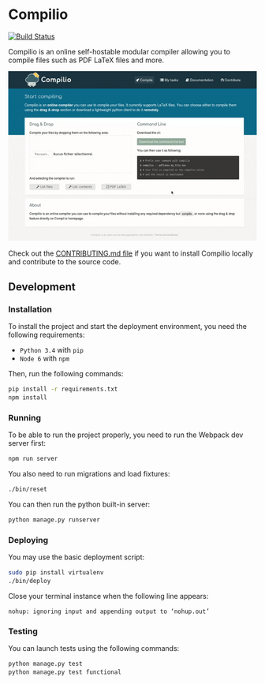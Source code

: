 # Compilio

[![Build Status](https://travis-ci.org/compilio/compilio.svg?branch=master)](https://travis-ci.org/compilio/compilio)

Compilio is an online self-hostable modular compiler allowing you to compile files such as PDF LaTeX files and more.

![demoPdfLatex gif](/resources/demo_latex.gif)

Check out the [CONTRIBUTING.md file](https://github.com/compilio/compilio/blob/master/CONTRIBUTING.md) if you want to
install Compilio locally and contribute to the source code.

## Development

### Installation

To install the project and start the deployment environment, you need the following requirements:

- `Python 3.4` with `pip`
- `Node 6` with `npm`

Then, run the following commands:

```sh
pip install -r requirements.txt
npm install
```

### Running

To be able to run the project properly, you need to run the Webpack dev server first:

```sh
npm run server
```

You also need to run migrations and load fixtures:

```sh
./bin/reset
```

You can then run the python built-in server:

```sh
python manage.py runserver
```

### Deploying

You may use the basic deployment script:

```sh
sudo pip install virtualenv
./bin/deploy
```

Close your terminal instance when the following line appears:

```
nohup: ignoring input and appending output to ‘nohup.out’
```

### Testing

You can launch tests using the following commands:

```sh
python manage.py test
python manage.py test functional
```
